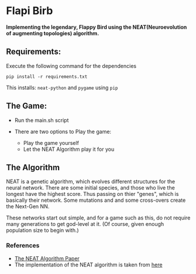 # Flapi Birb
**Implementing the legendary, Flappy Bird using the NEAT(Neuroevolution of augmenting topologies) algorithm.**

## Requirements:

Execute the following command for the dependencies

`pip install -r requirements.txt`

This installs: `neat-python` and `pygame` using `pip`

## The Game:
- Run the main.sh script

- There are two options to Play the game: 
    - Play the game yourself
    - Let the NEAT Algorithm play it for you

## The Algorithm
NEAT is a genetic algorithm, which evolves different structures for the neural network. There are some initial species, and those who live the longest have the highest score. Thus passing on thier "genes", which is basically their network. Some mutations and and some cross-overs create the Next-Gen NN.

These networks start out simple, and for a game such as this, do not require many generations to get god-level at it. (Of course, given enough population size to begin with.)

### References
- [The NEAT Algorithm Paper](http://nn.cs.utexas.edu/downloads/papers/stanley.ec02.pdf)
- The implementation of the NEAT algorithm is taken from [here](https://github.com/CodeReclaimers/neat-python) 
